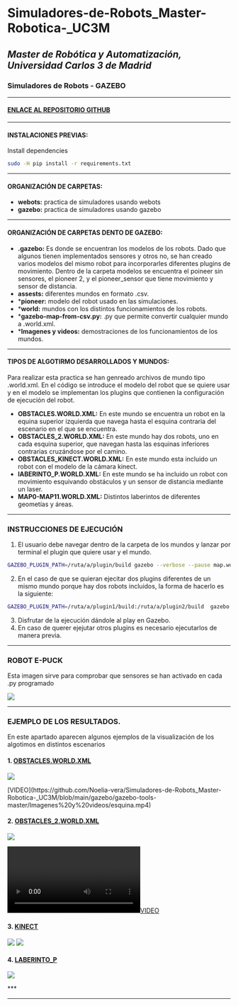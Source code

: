 # Simuladores-de-Robots_Master-Robotica-_UC3M
## _Master de Robótica y Automatización, Universidad Carlos 3 de Madrid_
### Simuladores de Robots - GAZEBO 
</p>

***
#### [ENLACE AL REPOSITORIO GITHUB ](https://github.com/Noelia-vera/Simuladores-de-Robots_Master-Robotica-_UC3M?tab=readme-ov-file)

</p>

***
#### INSTALACIONES PREVIAS:
Install dependencies
```bash
sudo -H pip install -r requirements.txt
```


***
#### ORGANIZACIÓN DE CARPETAS:
* **webots:** practica de simuladores usando webots
* **gazebo:**  practica de simuladores usando gazebo
***

#### ORGANIZACIÓN DE CARPETAS DENTO DE GAZEBO:
* **.gazebo:** Es donde se encuentran los modelos de los robots. Dado que algunos tienen implementados sensores y otros no, se han creado varios modelos del mismo robot para incorporarles diferentes plugins de movimiento. Dentro de la carpeta modelos se encuentra el poineer sin sensores, el pioneer 2, y el pioneer_sensor que tiene movimiento y sensor de distancia.
* **assests:**  diferentes mundos en formato .csv.
* ***pioneer:** modelo del robot usado en las simulaciones.
* ***world:** mundos con los distintos funcionamientos de los robots.
* ***gazebo-map-from-csv.py:** .py que permite convertir cualquier mundo a .world.xml.
* ***Imagenes y videos:** demostraciones de los funcionamientos de los mundos.

***
#### TIPOS DE ALGOTIRMO DESARROLLADOS Y MUNDOS:

Para realizar esta practica se han genreado archivos de mundo tipo .world.xml. En el código se introduce el modelo del robot que se quiere usar y en el modelo se implementan los plugins que contienen la configuración de ejecución del robot.

* **OBSTACLES.WORLD.XML:** En este mundo se encuentra un robot en la equina superior izquierda que navega hasta el esquina contraria del escenario en el que se encuentra.
* **OBSTACLES_2.WORLD.XML:**  En este mundo hay dos robots, uno en cada esquina superior, que navegan hasta las esquinas inferiores contrarias cruzándose por el camino. 
* **OBSTACLES_KINECT.WORLD.XML:** En este mundo esta incluido un robot con el modelo de la cámara kinect.
* **lABERINTO_P.WORLD.XML:** En este mundo se ha incluido un robot con movimiento esquivando obstáculos y un sensor de distancia mediante un laser.
* **MAP0-MAP11.WORLD.XML:** Distintos laberintos de diferentes geometías y áreas.

***
### INSTRUCCIONES DE EJECUCIÓN

1.  El usuario debe navegar dentro de la carpeta de los mundos y lanzar por terminal el plugin que quiere usar y el mundo.
```bash
GAZEBO_PLUGIN_PATH=/ruta/a/plugin/build gazebo --verbose --pause map.world.xml
```
2. En el caso de que se quieran ejecitar dos plugins diferentes de un mismo mundo porque hay dos robots incluidos, la forma de hacerlo es la siguiente:
```bash
GAZEBO_PLUGIN_PATH=/ruta/a/plugin1/build:/ruta/a/plugin2/build  gazebo --verbose --pause map.world.xml
```
3. Disfrutar de la ejecución dándole al play en Gazebo.
4. En caso de querer ejejutar otros plugins es necesario ejecutarlos de manera previa.

***

### ROBOT E-PUCK
Esta imagen sirve para comprobar que sensores se han activado en cada .py programado
<p algin="center">
    <img src="https://github.com/Noelia-vera/Simuladores-de-Robots_Master-Robotica-_UC3M/blob/main/images/e-puck.png">
</p>

***

### EJEMPLO DE LOS RESULTADOS.

En este apartado aparecen algunos ejemplos de la visualización de los algotimos en distintos escenarios

#### 1. [OBSTACLES.WORLD.XML](https://github.com/Noelia-vera/Simuladores-de-Robots_Master-Robotica-_UC3M/blob/main/gazebo/gazebo-tools-master/Imagenes%20y%20videos/esquina.mp4)

<p algin="center">
    <img src="https://github.com/Noelia-vera/Simuladores-de-Robots_Master-Robotica-_UC3M/blob/main/resultados/resultados10.png">
</p>
[VIDEO](https://github.com/Noelia-vera/Simuladores-de-Robots_Master-Robotica-_UC3M/blob/main/gazebo/gazebo-tools-master/Imagenes%20y%20videos/esquina.mp4)

#### 2. [OBSTACLES_2.WORLD.XML](https://github.com/Noelia-vera/Simuladores-de-Robots_Master-Robotica-_UC3M/blob/main/resultados/resultados_laberinto.png)

<p algin="center">
    <img src="https://github.com/Noelia-vera/Simuladores-de-Robots_Master-Robotica-_UC3M/blob/main/resultados/resultados_laberinto.png">
</p>

[![VIDEO](https://github.com/Noelia-vera/Simuladores-de-Robots_Master-Robotica-_UC3M/blob/main/gazebo/gazebo-tools-master/Imagenes%20y%20videos/esquina_doble.mp4)](https://github.com/Noelia-vera/Simuladores-de-Robots_Master-Robotica-_UC3M/blob/main/gazebo/gazebo-tools-master/Imagenes%20y%20videos/esquina_doble.mp4)

#### 3. [KINECT](https://github.com/Noelia-vera/Simuladores-de-Robots_Master-Robotica-_UC3M/blob/main/gazebo/gazebo-tools-master/Imagenes%20y%20videos/kinect.png)

<p algin="center">
    <img src="https://github.com/Noelia-vera/Simuladores-de-Robots_Master-Robotica-_UC3M/blob/main/gazebo/gazebo-tools-master/Imagenes%20y%20videos/kinect.png">
    <img src="https://github.com/Noelia-vera/Simuladores-de-Robots_Master-Robotica-_UC3M/blob/main/gazebo/gazebo-tools-master/Imagenes%20y%20videos/kinect_2.png">

</p>

#### 4. [LABERINTO_P](https://github.com/Noelia-vera/Simuladores-de-Robots_Master-Robotica-_UC3M/blob/main/gazebo/gazebo-tools-master/Imagenes%20y%20videos/sensor.png)

<p algin="center">
    <img src="https://github.com/Noelia-vera/Simuladores-de-Robots_Master-Robotica-_UC3M/blob/main/gazebo/gazebo-tools-master/Imagenes%20y%20videos/sensor.png">
</p>
***

***